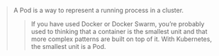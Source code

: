 > A Pod is a way to represent a running process in a cluster.
>> If you have used Docker or Docker Swarm, you’re probably used to thinking that a container is the smallest unit and that more complex patterns are built on top of it. 
With Kubernetes, the smallest unit is a Pod.

